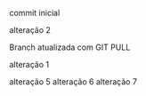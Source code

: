 commit inicial

alteração 2


Branch atualizada com GIT PULL

alteração 1

alteração 5
alteração 6
alteração 7



